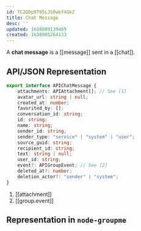 ```yaml
---
id: TC2DDp9795LJS0wkf4GkZ
title: Chat Message
desc: ''
updated: 1638909139469
created: 1638905264133
---
```


A **chat message** is a [[message]] sent in a [[chat]].

## API/JSON Representation
```ts
export interface APIChatMessage {
    attachments: APIAttachment[]; // See [1]
    avatar_url: string | null;
    created_at: number;
    favorited_by: [];
    conversation_id: string;
    id: string;
    name: string;
    sender_id: string;
    sender_type: "service" | "system" | "user";
    source_guid: string;
    recipient_id: string;
    text: string | null;
    user_id: string;
    event?: APIGroupEvent; // See [2]
    deleted_at?: number;
    deletion_actor?: "sender" | "system";
}
```
1. [[attachment]]
2. [[group.event]]

## Representation in `node-groupme`
